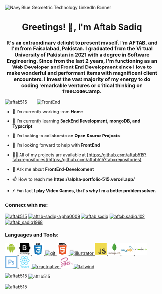 ![Navy Blue Geometric Technology LinkedIn Banner](https://user-images.githubusercontent.com/114320334/235852547-01301930-d9de-4f83-acc6-4d577f5c5d11.png)

<h1 align="center">Greetings! 👋, I'm Aftab Sadiq</h1>
<h3 align="center">It's an extraordinary delight to present myself. I'm AFTAB, and I'm from Faisalabad, Pakistan. I graduated from the Virtual University of Pakistan in 2021 with a degree in Software Engineering. Since from the last 2 years, I'm functioning as an Web Developer and Front End Development  since I love to make wonderful and performant items with magnificent client encounters. I Invest the vast majority of my energy to do coding remarkable ventures or critical thinking on freeCodeCamp.</h3>

<img align="right" alt="FrontEnd" width="400" src="https://globaleducation.s3.ap-south-1.amazonaws.com/globaledu/gif/front-end-development.gif">

<p align="left"> <img src="https://komarev.com/ghpvc/?username=aftab515&label=Profile%20views&color=0e75b6&style=flat" alt="aftab515" /> </p>

- 🔭 I’m currently working from **Home**

- 🌱 I’m currently learning **BackEnd Development, mongoDB, and Typscript**

- 👯 I’m looking to collaborate on **Open Source Projects**

- 🤝 I’m looking forward to help with **FrontEnd**

- 👨‍💻 All of my projects are available at [https://github.com/aftab515?tab=repositories](https://github.com/aftab515?tab=repositories)

- 💬 Ask me about **FrontEnd-Development**

- 📫 How to reach me **https://alpha-portfolio-515.vercel.app/**

- ⚡ Fun fact **I play Video Games, that's why I'm a better problem solver.**

<h3 align="left">Connect with me:</h3>
<p align="left">
<a href="https://codepen.io/aftab515" target="blank"><img align="center" src="https://raw.githubusercontent.com/rahuldkjain/github-profile-readme-generator/master/src/images/icons/Social/codepen.svg" alt="aftab515" height="30" width="40" /></a>
<a href="https://linkedin.com/in/aftab-sadiq-alpha0009" target="blank"><img align="center" src="https://raw.githubusercontent.com/rahuldkjain/github-profile-readme-generator/master/src/images/icons/Social/linked-in-alt.svg" alt="aftab-sadiq-alpha0009" height="30" width="40" /></a>
<a href="https://stackoverflow.com/users/aftab sadiq" target="blank"><img align="center" src="https://raw.githubusercontent.com/rahuldkjain/github-profile-readme-generator/master/src/images/icons/Social/stack-overflow.svg" alt="aftab sadiq" height="30" width="40" /></a>
<a href="https://fb.com/aftab.sadiq.102" target="blank"><img align="center" src="https://raw.githubusercontent.com/rahuldkjain/github-profile-readme-generator/master/src/images/icons/Social/facebook.svg" alt="aftab.sadiq.102" height="30" width="40" /></a>
<a href="https://instagram.com/aftab_sadiq1998" target="blank"><img align="center" src="https://raw.githubusercontent.com/rahuldkjain/github-profile-readme-generator/master/src/images/icons/Social/instagram.svg" alt="aftab_sadiq1998" height="30" width="40" /></a>
</p>

<h3 align="left">Languages and Tools:</h3>
<p align="left"> <a href="https://developer.android.com" target="_blank" rel="noreferrer"> <img src="https://raw.githubusercontent.com/devicons/devicon/master/icons/android/android-original-wordmark.svg" alt="android" width="40" height="40"/> </a> <a href="https://getbootstrap.com" target="_blank" rel="noreferrer"> <img src="https://raw.githubusercontent.com/devicons/devicon/master/icons/bootstrap/bootstrap-plain-wordmark.svg" alt="bootstrap" width="40" height="40"/> </a> <a href="https://www.w3schools.com/css/" target="_blank" rel="noreferrer"> <img src="https://raw.githubusercontent.com/devicons/devicon/master/icons/css3/css3-original-wordmark.svg" alt="css3" width="40" height="40"/> </a> <a href="https://git-scm.com/" target="_blank" rel="noreferrer"> <img src="https://www.vectorlogo.zone/logos/git-scm/git-scm-icon.svg" alt="git" width="40" height="40"/> </a> <a href="https://www.w3.org/html/" target="_blank" rel="noreferrer"> <img src="https://raw.githubusercontent.com/devicons/devicon/master/icons/html5/html5-original-wordmark.svg" alt="html5" width="40" height="40"/> </a> <a href="https://www.adobe.com/in/products/illustrator.html" target="_blank" rel="noreferrer"> <img src="https://www.vectorlogo.zone/logos/adobe_illustrator/adobe_illustrator-icon.svg" alt="illustrator" width="40" height="40"/> </a> <a href="https://developer.mozilla.org/en-US/docs/Web/JavaScript" target="_blank" rel="noreferrer"> <img src="https://raw.githubusercontent.com/devicons/devicon/master/icons/javascript/javascript-original.svg" alt="javascript" width="40" height="40"/> </a> <a href="https://www.mongodb.com/" target="_blank" rel="noreferrer"> <img src="https://raw.githubusercontent.com/devicons/devicon/master/icons/mongodb/mongodb-original-wordmark.svg" alt="mongodb" width="40" height="40"/> </a> <a href="https://www.mysql.com/" target="_blank" rel="noreferrer"> <img src="https://raw.githubusercontent.com/devicons/devicon/master/icons/mysql/mysql-original-wordmark.svg" alt="mysql" width="40" height="40"/> </a> <a href="https://nodejs.org" target="_blank" rel="noreferrer"> <img src="https://raw.githubusercontent.com/devicons/devicon/master/icons/nodejs/nodejs-original-wordmark.svg" alt="nodejs" width="40" height="40"/> </a> <a href="https://www.photoshop.com/en" target="_blank" rel="noreferrer"> <img src="https://raw.githubusercontent.com/devicons/devicon/master/icons/photoshop/photoshop-line.svg" alt="photoshop" width="40" height="40"/> </a> <a href="https://reactjs.org/" target="_blank" rel="noreferrer"> <img src="https://raw.githubusercontent.com/devicons/devicon/master/icons/react/react-original-wordmark.svg" alt="react" width="40" height="40"/> </a> <a href="https://reactnative.dev/" target="_blank" rel="noreferrer"> <img src="https://reactnative.dev/img/header_logo.svg" alt="reactnative" width="40" height="40"/> </a> <a href="https://sass-lang.com" target="_blank" rel="noreferrer"> <img src="https://raw.githubusercontent.com/devicons/devicon/master/icons/sass/sass-original.svg" alt="sass" width="40" height="40"/> </a> <a href="https://tailwindcss.com/" target="_blank" rel="noreferrer"> <img src="https://www.vectorlogo.zone/logos/tailwindcss/tailwindcss-icon.svg" alt="tailwind" width="40" height="40"/> </a> </p>

<p><img align="left" src="https://github-readme-stats.vercel.app/api/top-langs?username=aftab515&show_icons=true&locale=en&layout=compact" alt="aftab515" /></p>

<p>&nbsp;<img align="center" src="https://github-readme-stats.vercel.app/api?username=aftab515&show_icons=true&locale=en" alt="aftab515" /></p>

<p><img align="center" src="https://github-readme-streak-stats.herokuapp.com/?user=aftab515&" alt="aftab515" /></p>

